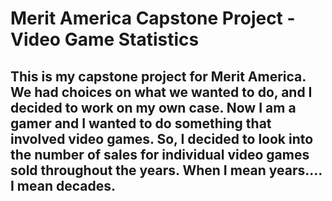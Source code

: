 # Merit America Capstone Project - Video Game Statistics

## This is my capstone project for Merit America. We had choices on what we wanted to do, and I decided to work on my own case. Now I am a gamer and I wanted to do something that involved video games. So, I decided to look into the number of sales for individual video games sold throughout the years. When I mean years.... I mean decades.
